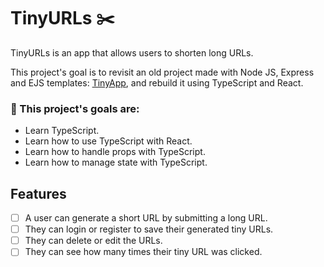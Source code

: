 # TinyURLs ✂️

TinyURLs is an app that allows users to shorten long URLs.

This project's goal is to revisit an old project made with Node JS, Express and EJS templates: [TinyApp](https://github.com/Purpleknife/tinyapp), and rebuild it using TypeScript and React.

<strong><h3>🔴 This project's goals are:</h3></strong>
- Learn TypeScript.
- Learn how to use TypeScript with React.
- Learn how to handle props with TypeScript.
- Learn how to manage state with TypeScript.

## Features
- [ ] A user can generate a short URL by submitting a long URL.
- [ ] They can login or register to save their generated tiny URLs.
- [ ] They can delete or edit the URLs.
- [ ] They can see how many times their tiny URL was clicked.